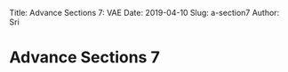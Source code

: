 Title: Advance Sections 7: VAE
Date: 2019-04-10
Slug: a-section7
Author: Sri



# Advance Sections 7
